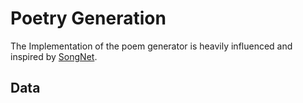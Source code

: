 # Poetry Generation

The Implementation of the poem generator is heavily influenced and inspired by [SongNet](https://github.com/lipiji/SongNet).

## Data 
